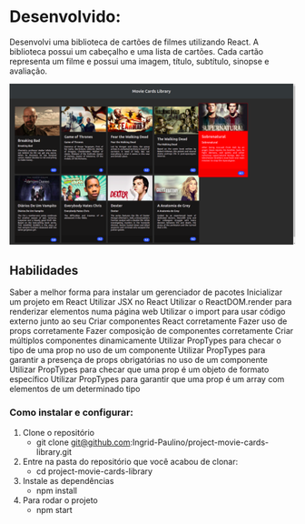 # Desenvolvido:

Desenvolvi uma biblioteca de cartões de filmes utilizando React. A biblioteca possui um cabeçalho e uma lista de cartões. Cada cartão representa um filme e possui uma imagem, título, subtítulo, sinopse e avaliação.

<img src="Captura de tela de 2022-05-02 08-46-59.png" />

## Habilidades

Saber a melhor forma para instalar um gerenciador de pacotes
Inicializar um projeto em React
Utilizar JSX no React
Utilizar o ReactDOM.render para renderizar elementos numa página web
Utilizar o import para usar código externo junto ao seu
Criar componentes React corretamente
Fazer uso de props corretamente
Fazer composição de componentes corretamente
Criar múltiplos componentes dinamicamente
Utilizar PropTypes para checar o tipo de uma prop no uso de um componente
Utilizar PropTypes para garantir a presença de props obrigatórias no uso de um componente
Utilizar PropTypes para checar que uma prop é um objeto de formato específico
Utilizar PropTypes para garantir que uma prop é um array com elementos de um determinado tipo

### Como instalar e configurar:
1. Clone o repositório
   - git clone git@github.com:Ingrid-Paulino/project-movie-cards-library.git
2. Entre na pasta do repositório que você acabou de clonar:
   - cd project-movie-cards-library
3. Instale as dependências
   - npm install
4. Para rodar o projeto
   - npm start